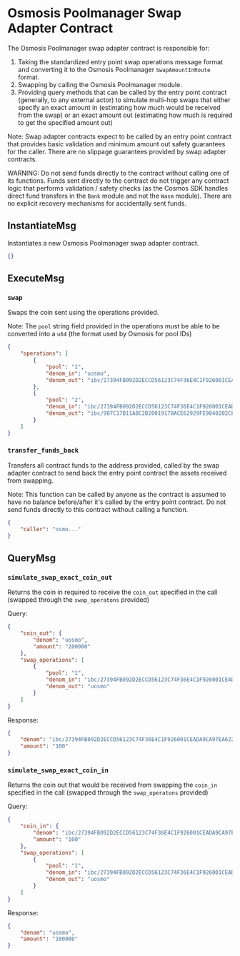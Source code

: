 # Osmosis Poolmanager Swap Adapter Contract

The Osmosis Poolmanager swap adapter contract is responsible for:
1. Taking the standardized entry point swap operations message format and converting it to the Osmosis Poolmanager `SwapAmountInRoute` format.
2. Swapping by calling the Osmosis Poolmanager module.
3. Providing query methods that can be called by the entry point contract (generally, to any external actor) to simulate multi-hop swaps that either specify an exact amount in (estimating how much would be received from the swap) or an exact amount out (estimating how much is required to get the specified amount out)

Note: Swap adapter contracts expect to be called by an entry point contract that provides basic validation and minimum amount out safety guarantees for the caller. There are no slippage guarantees provided by swap adapter contracts.

WARNING: Do not send funds directly to the contract without calling one of its functions. Funds sent directly to the contract do not trigger any contract logic that performs validation / safety checks (as the Cosmos SDK handles direct fund transfers in the `Bank` module and not the `Wasm` module). There are no explicit recovery mechanisms for accidentally sent funds.

## InstantiateMsg

Instantiates a new Osmosis Poolmanager swap adapter contract.

``` json
{}
```

## ExecuteMsg

### `swap`

Swaps the coin sent using the operations provided.

Note: The `pool` string field provided in the operations must be able to be converted into a `u64` (the format used by Osmosis for pool IDs)

``` json
{
    "operations": [
        {
            "pool": "1",
            "denom_in": "uosmo",
            "denom_out": "ibc/27394FB092D2ECCD56123C74F36E4C1F926001CEADA9CA97EA622B25F41E5EB2"
        },
        {
            "pool": "2",
            "denom_in": "ibc/27394FB092D2ECCD56123C74F36E4C1F926001CEADA9CA97EA622B25F41E5EB2",
            "denom_out": "ibc/987C17B11ABC2B20019178ACE62929FE9840202CE79498E29FE8E5CB02B7C0A4"
        }
    ]
}
```

### `transfer_funds_back`

Transfers all contract funds to the address provided, called by the swap adapter contract to send back the entry point contract the assets received from swapping.

Note: This function can be called by anyone as the contract is assumed to have no balance before/after it's called by the entry point contract. Do not send funds directly to this contract without calling a function.

``` json
{
    "caller": "osmo..."
}
```

## QueryMsg

### `simulate_swap_exact_coin_out`

Returns the coin in required to receive the `coin_out` specified in the call (swapped through the `swap_operatons` provided)

Query:
``` json
{
    "coin_out": {
        "denom": "uosmo",
        "amount": "200000"
    },
    "swap_operations": [
        {
            "pool": "1",
            "denom_in": "ibc/27394FB092D2ECCD56123C74F36E4C1F926001CEADA9CA97EA622B25F41E5EB2",
            "denom_out": "uosmo"
        }
    ]
}
```

Response:
``` json
{
    "denom": "ibc/27394FB092D2ECCD56123C74F36E4C1F926001CEADA9CA97EA622B25F41E5EB2",
    "amount": "100"
}
```

### `simulate_swap_exact_coin_in`

Returns the coin out that would be received from swapping the `coin_in` specified in the call (swapped through the `swap_operatons` provided)

Query:
``` json
{
    "coin_in": {
        "denom": "ibc/27394FB092D2ECCD56123C74F36E4C1F926001CEADA9CA97EA622B25F41E5EB2",
        "amount": "100"
    },
    "swap_operations": [
        {
            "pool": "1",
            "denom_in": "ibc/27394FB092D2ECCD56123C74F36E4C1F926001CEADA9CA97EA622B25F41E5EB2",
            "denom_out": "uosmo"
        }
    ]
}
```

Response:
``` json
{
    "denom": "uosmo",
    "amount": "100000"
}
```